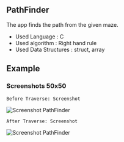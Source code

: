 ## PathFinder
The app finds the path from the given maze.
* Used Language : C
* Used algorithm : Right hand rule
* Used Data Structures : struct, array

## Example
### Screenshots 50x50
```
Before Traverse: Screenshot
```
![Screenshot PathFinder](https://lh3.googleusercontent.com/VK3y6GtGCuvLH3TZsccIU23sqEbLqRr-ZeVHNuUpFrQDRZBssDrrD_rt_DqQCxQxPd4a2ruTQkJF8mMW4bL-TBoQQv0fkHf7fgxlQ_pJoayirxa02U9Jq1lzYsW7Mu6IFJfJ1axMYyGJoGlJkQq4ABA13XnKuT-jphbEd8NFC4KrBfoA1eAzx9gwkITM-0OoFvMT1O-PQ3Vr2SefdAMDguuw9apDI5Ve5NDYQpK8-P3S8gAA68hXOmPLGqfBztbZ849eRzhfDC7ERhHx3N6gNa9fxjzF9OgGhUyWogYg9vJO_ze1QVjXyr4pY_zN8MQaQFhDTEepsEdwFKqIvNcRTFU0WOGwc07YDCdcw5SpdiJDtUpyGIPnKFA3yi4UCP6q6HNFcpE8GZjut5OJdl_vZeL27QDVhCBb6C2lvCHwWK6pU4uj0g5jWuMh0uAXcgyfariH_JzpuHALgT3BjIALsK3-J_Gk_1Foc8FS43Q3c2joSoQf_axguUftljO1XO3XKKXFmdEqyfYkvziGMUpDt1qQeqLDGB7lRUE0ckHCkmBiACP0FP_6_gXMn-oDTvYfVnE=w2110-h1694-no "screenshot PathFinder")

```
After Traverse: Screenshot
```
![Screenshot PathFinder](https://lh3.googleusercontent.com/2Bxg9DW8mYCq9Zr68x9MppmYp4xcAgTvKJxevCfREIbgX9cdKTsl8UUJtpryTBCxP3s352-1iObqT6IAuK--hrZltmcXxlZ-VZy0kxLR-oea4U0jHzTo5dqlXPL--cBBXBpWVpy5pJbCrk2E3wV0KlaUeeEPNy28-E5Fvr5mdOHEyO1ofvCJ9RmM6nAXEzZuKztKoKQ9obBbDqVNVHaby5yhXtGvAqjhIO8k_-FTf4PNx0aUcHgVpA_hPIn7FDK04-CkFnw4_GbQe7ZJmtjyZTe4ailDQqXnVSiMQVzSPwuvqs5Zf3qHV4_AIQOe4_unECG2rriUh2_yM9Jc2_DE-jO2FHbdwqjODoSxkZtCWnTaITsoti0W38JK3QMwS5uQzfkSkh1X-VM_XlDaDH5s_xtWNaN_nU1gQDqsbhLXX6-fQEyLhT1qqi6lrRjjGPjdEtcMXmNzBlslg5RTLILjs1W6dQtpYLZtIy7jkZiwb5-ibN7p2RF7G5iGW7qlm2mR3aNUP7OSHpRLnrQKa0npD67QXWjvuhg14C4CpdzfvHzh4TExnotSyENLe6mrG4q47YM=w2106-h1752-no "screenshot PathFinder") 
